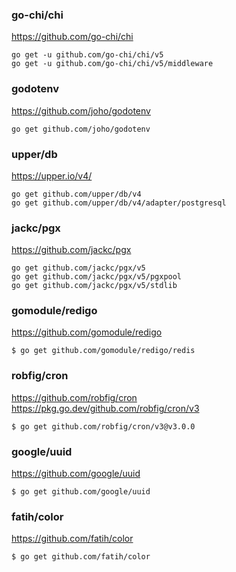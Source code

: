 ### go-chi/chi

https://github.com/go-chi/chi

    go get -u github.com/go-chi/chi/v5
    go get -u github.com/go-chi/chi/v5/middleware

<!-- --------------------------------------------------------------- -->

### godotenv

https://github.com/joho/godotenv

    go get github.com/joho/godotenv


<!-- --------------------------------------------------------------- -->

### upper/db


https://upper.io/v4/    

    go get github.com/upper/db/v4
    go get github.com/upper/db/v4/adapter/postgresql

<!-- --------------------------------------------------------------- -->

### jackc/pgx

https://github.com/jackc/pgx

    go get github.com/jackc/pgx/v5
    go get github.com/jackc/pgx/v5/pgxpool
	go get github.com/jackc/pgx/v5/stdlib

<!-- --------------------------------------------------------------- -->

### gomodule/redigo

https://github.com/gomodule/redigo

    $ go get github.com/gomodule/redigo/redis

<!-- --------------------------------------------------------------- -->

### robfig/cron

https://github.com/robfig/cron
https://pkg.go.dev/github.com/robfig/cron/v3

    $ go get github.com/robfig/cron/v3@v3.0.0


<!-- --------------------------------------------------------------- -->

### google/uuid

https://github.com/google/uuid

    $ go get github.com/google/uuid

<!-- --------------------------------------------------------------- -->

### fatih/color

https://github.com/fatih/color

    $ go get github.com/fatih/color

<!-- --------------------------------------------------------------- -->